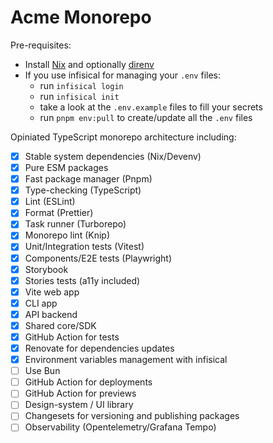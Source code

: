 # Acme Monorepo

Pre-requisites:

- Install [Nix](https://github.com/DeterminateSystems/nix-installer#usage) and optionally [direnv](https://github.com/nix-community/nix-direnv#with-nix-profile)
- If you use infisical for managing your `.env` files:
  - run `infisical login`
  - run `infisical init`
  - take a look at the `.env.example` files to fill your secrets
  - run `pnpm env:pull` to create/update all the `.env` files

Opiniated TypeScript monorepo architecture including:

- [x] Stable system dependencies (Nix/Devenv)
- [x] Pure ESM packages
- [x] Fast package manager (Pnpm)
- [x] Type-checking (TypeScript)
- [x] Lint (ESLint)
- [x] Format (Prettier)
- [x] Task runner (Turborepo)
- [x] Monorepo lint (Knip)
- [x] Unit/Integration tests (Vitest)
- [x] Components/E2E tests (Playwright)
- [x] Storybook
- [x] Stories tests (a11y included)
- [x] Vite web app
- [x] CLI app
- [x] API backend
- [x] Shared core/SDK
- [x] GitHub Action for tests
- [x] Renovate for dependencies updates
- [x] Environment variables management with infisical
- [ ] Use Bun
- [ ] GitHub Action for deployments
- [ ] GitHub Action for previews
- [ ] Design-system / UI library
- [ ] Changesets for versioning and publishing packages
- [ ] Observability (Opentelemetry/Grafana Tempo)